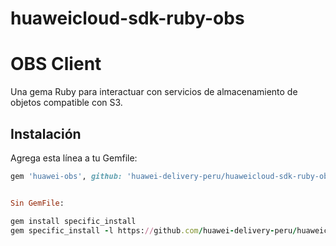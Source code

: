 # huaweicloud-sdk-ruby-obs
# OBS Client

Una gema Ruby para interactuar con servicios de almacenamiento de objetos compatible con S3.

## Instalación

Agrega esta línea a tu Gemfile:

```ruby
gem 'huawei-obs', github: 'huawei-delivery-peru/huaweicloud-sdk-ruby-obs'


Sin GemFile:

gem install specific_install
gem specific_install -l https://github.com/huawei-delivery-peru/huaweicloud-sdk-ruby-obs.git